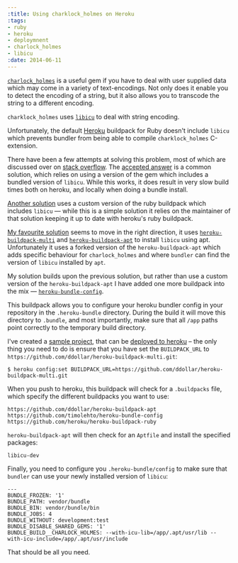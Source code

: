 ```yaml
---
:title: Using charklock_holmes on Heroku
:tags:
- ruby
- heroku
- deploymnent
- charlock_holmes
- libicu
:date: 2014-06-11
---
```

[`charlock_holmes`][charlock_holmes] is a useful gem if you have to deal with
user supplied data which may come in a variety of text-encodings. Not only does
it enable you to detect the encoding of a string, but it also allows you to
transcode the string to a different encoding.

`charklock_holmes` uses [`libicu`][libicu] to deal with string encoding.

Unfortunately, the default [Heroku][heroku] buildpack for Ruby doesn't include
`libicu` which prevents bundler from being able to compile `charklock_holmes`
C-extension.

There have been a few attempts at solving this problem, most of which are
discussed over on [stack overflow][stack-libicu-heroku]. The [accepted
answer][accepted-bundle-icu] is a common solution, which relies on using
a version of the gem which includes a bundled version of `libicu`. While this
works, it does result in very slow build times both on heroku, and locally when
doing a bundle install.

[Another solution][use-custom-buildpack] uses a custom version of the ruby
buildpack which includes `libicu` &mdash; while this is a simple solution it
relies on the maintainer of that solution keeping it up to date with heroku's
ruby buildpack.

[My favourite solution][use-apt-solution] seems to move in the right direction,
it uses [`heroku-buildpack-multi`][buildpack-multi] and
[`heroku-buildpack-apt`][buildpack-apt] to install `libicu` using apt.
Unfortunately it uses a forked version of the `heroku-buildpack-apt` which
adds specific behaviour for `charlock_holmes` and where `bundler` can find the
version of `libicu` installed by `apt`.

My solution builds upon the previous solution, but rather than use a custom
version of the `heroku-buildpack-apt` I have added one more buildpack into the
mix &mdash; [`heroku-bundle-config`][heroku-bundle-config].

This buildpack allows you to configure your heroku bundler config in your
repository in the `.heroku-bundle` directory. During the build it will move this
directory to `.bundle`, and most importantly, make sure that all `/app` paths
point correctly to the temporary build directory.

I've created a [sample project][sample], that can be [deployed to heroku][app-on-heroku] – the only thing
you need to do is ensure that you have set the `BUILDPACK_URL` to
`https://github.com/ddollar/heroku-buildpack-multi.git`:

```
$ heroku config:set BUILDPACK_URL=https://github.com/ddollar/heroku-buildpack-multi.git
```

When you push to heroku, this buildpack will check for a `.buildpacks` file,
which specify the different buildpacks you want to use:

```
https://github.com/ddollar/heroku-buildpack-apt
https://github.com/timolehto/heroku-bundle-config
https://github.com/heroku/heroku-buildpack-ruby
```

`heroku-buildpack-apt` will then check for an `Aptfile` and install the
specified packages:

```
libicu-dev
```

Finally, you need to configure you `.heroku-bundle/config` to make sure that
`bundler` can use your newly installed version of `libicu`:

```
---
BUNDLE_FROZEN: '1'
BUNDLE_PATH: vendor/bundle
BUNDLE_BIN: vendor/bundle/bin
BUNDLE_JOBS: 4
BUNDLE_WITHOUT: development:test
BUNDLE_DISABLE_SHARED_GEMS: '1'
BUNDLE_BUILD__CHARLOCK_HOLMES: --with-icu-lib=/app/.apt/usr/lib --with-icu-include=/app/.apt/usr/include
```

That should be all you need.

[charlock_holmes]: https://github.com/brianmario/charlock_holmes
[libicu]: http://site.icu-project.org
[heroku]: https://www.heroku.com
[stack-libicu-heroku]: http://stackoverflow.com/questions/18926574/how-to-install-charlock-holmes-dependency-libicu-dev-on-heroku
[accepted-bundle-icu]: http://stackoverflow.com/a/18926982/223996
[use-custom-buildpack]: http://stackoverflow.com/a/20507705/223996
[use-apt-solution]: http://stackoverflow.com/a/22662875/223996
[buildpack-multi]: https://github.com/ddollar/heroku-buildpack-multi
[buildpack-apt]: https://github.com/ddollar/heroku-buildpack-apt
[heroku-bundle-config]: https://github.com/timolehto/heroku-bundle-config
[sample]: https://github.com/tooky/heroku-charlock-holmes
[app-on-heroku]: http://heroku-charlock-holmes.herokuapp.com
